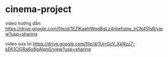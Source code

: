 # cinema-project

video hướng dẫn: 
https://drive.google.com/file/d/1EZlKaahlWqgBgLz4ntwfubw_nCN45fsR/view?usp=sharing

video sưa loi https://drive.google.com/file/d/1UrrGcV_XkNzz7-kEK1ClGRa6o8gAIqn0/view?usp=sharing
